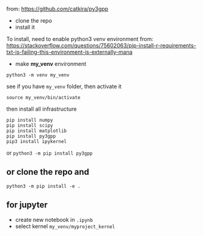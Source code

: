 from: https://github.com/catkira/py3gpp
- clone the repo
- install it

To install, need to enable python3 venv environment
from: https://stackoverflow.com/questions/75602063/pip-install-r-requirements-txt-is-failing-this-environment-is-externally-mana

- make **my_venv** environment
```
python3 -m venv my_venv
```
see if you have `my_venv` folder, then activate it
```
source my_venv/bin/activate
```
then install all infrastructure
```
pip install numpy
pip install scipy
pip install matplotlib
pip install py3gpp
pip3 install ipykernel
```
or
`python3 -m pip install py3gpp`

## or clone the repo and
`python3 -m pip install -e .`

## for jupyter
- create new notebook in `.ipynb`
- select kernel `my_venv/myproject_kernel`